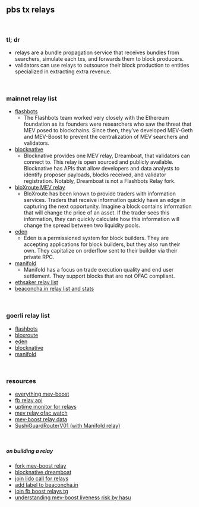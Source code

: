 ## pbs tx relays

<br>

### tl; dr

* relays are a bundle propagation service that receives bundles from searchers, simulate each txs, and forwards them to block producers.
* validators can use relays to outsource their block production to entities specialized in extracting extra revenue.


<br>

### mainnet relay list

* [flashbots]()
  - The Flashbots team worked very closely with the Ethereum foundation as its founders were researchers who saw the threat that MEV posed to blockchains. Since then, they’ve developed MEV-Geth and MEV-Boost to prevent the centralization of MEV searchers and validators.
* [blocknative](https://docs.blocknative.com/mev-relay-instructions-for-ethereum-validators)
  - Blocknative provides one MEV relay, Dreamboat, that validators can connect to. This relay is open sourced and publicly available. Blocknative has APIs that allow developers and data analysts to identify proposer payloads, blocks received, and validator registration. Notably, Dreamboat is not a Flashbots Relay fork. 
* [bloXroute MEV relay](https://bloxroute.max-profit.blxrbdn.com/)
  - BloXroute has been known to provide traders with information services. Traders that receive information quickly have an edge in capturing the next opportunity. Imagine a block contains information that will change the price of an asset. If the trader sees this information, they can quickly calculate how this information will change the spread between two liquidity pools.
* [eden](https://relay.edennetwork.io/info)
  - Eden is a permissioned system for block builders. They are accepting applications for block builders, but they also run their own. They capitalize on orderflow sent to their builder via their private RPC.
* [manifold]()
  - Manifold has a focus on trade execution quality and end user settlement. They support blocks that are not OFAC compliant.
* [ethsaker relay list ](https://github.com/remyroy/ethstaker/blob/main/MEV-relay-list.md)
* [beaconcha.in relay list and stats](https://beaconcha.in/relays)

<br>

### goerli relay list

* [flashbots](https://0xafa4c6985aa049fb79dd37010438cfebeb0f2bd42b115b89dd678dab0670c1de38da0c4e9138c9290a398ecd9a0b3110@builder-relay-goerli.flashbots.net)
* [bloxroute](https://0x821f2a65afb70e7f2e820a925a9b4c80a159620582c1766b1b09729fec178b11ea22abb3a51f07b288be815a1a2ff516@bloxroute.max-profit.builder.goerli.blxrbdn.com)
* [eden](https://0xaa1488eae4b06a1fff840a2b6db167afc520758dc2c8af0dfb57037954df3431b747e2f900fe8805f05d635e9a29717b@relay-goerli.edennetwork.io)
* [blocknative](https://0x8f7b17a74569b7a57e9bdafd2e159380759f5dc3ccbd4bf600414147e8c4e1dc6ebada83c0139ac15850eb6c975e82d0@builder-relay-goerli.blocknative.com)
* [manifold](	https://0x8a72a5ec3e2909fff931c8b42c9e0e6c6e660ac48a98016777fc63a73316b3ffb5c622495106277f8dbcc17a06e92ca3@goerli-relay.securerpc.com/)


<br>

### resources

* [everything mev-boost](https://github.com/MEV-WAIFU-LABS/mev_toolkit/blob/main/flashbots/mev-boost/README.md)
* [fb relay api](https://flashbots.notion.site/Relay-API-Spec-5fb0819366954962bc02e81cb33840f5)
* [uptime monitor for relays](https://mev-relays.beaconstate.info/)
* [mev relay ofac watch](https://www.mevwatch.info/)
* [mev-boost relay data](https://mevboost.pics/)
* [SushiGuardRouterV01 (with Manifold relay)](https://snapshot.org/#/sushigov.eth/proposal/bafkreigjjhjx2j2b526d3poeg23w2xan4rcgnzvcxinsssv7n37lu5p7s4)


<br>

##### on building a relay

* [fork mev-boost relay](https://github.com/flashbots/mev-boost-relay)
* [blocknative dreamboat](https://github.com/blocknative/dreamboat)
* [join lido call for relays](https://research.lido.fi/t/lido-on-ethereum-call-for-relay-providers/2844/10)
* [add label to beaconcha.in](https://beaconcha.in/relays)
* [join fb boost relays tg](https://t.me/+E-HTvTDIsdI3MjM1)
* [understanding mev-boost liveness risk by hasu](https://writings.flashbots.net/writings/understanding-mev-boost-liveness-risks/)

